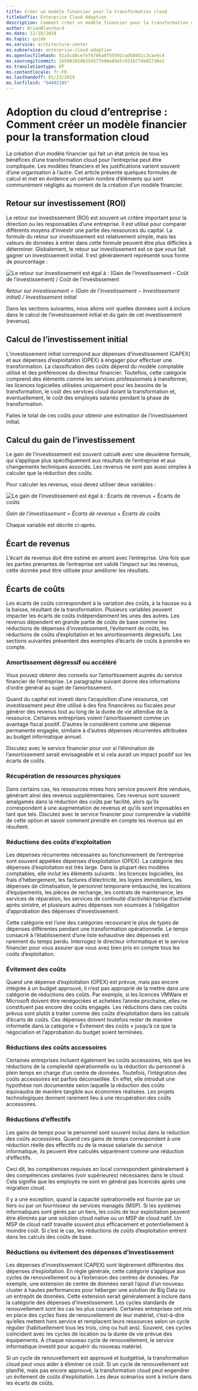 ```yaml
---
title: Créer un modèle financier pour la transformation cloud
titleSuffix: Enterprise Cloud Adoption
description: Comment créer un modèle financier pour la transformation cloud
author: BrianBlanchard
ms.date: 12/10/2018
ms.topic: guide
ms.service: architecture-center
ms.subservice: enterprise-cloud-adoption
ms.openlocfilehash: d1a5cd0cefef4786a0f55592cad58451c3cae9c4
ms.sourcegitcommit: 1b50810208354577b00e89e5c031b774b02736e2
ms.translationtype: HT
ms.contentlocale: fr-FR
ms.lasthandoff: 01/23/2019
ms.locfileid: "54482185"
---
```

# <a name="enterprise-cloud-adoption-how-to-create-a-financial-model-for-cloud-transformation"></a>Adoption du cloud d’entreprise : Comment créer un modèle financier pour la transformation cloud

La création d’un modèle financier qui fait un état précis de tous les bénéfices d’une transformation cloud pour l’entreprise peut être compliquée. Les modèles financiers et les justifications varient souvent d’une organisation à l’autre. Cet article présente quelques formules de calcul et met en évidence un certain nombre d’éléments qui sont communément négligés au moment de la création d’un modèle financier.

## <a name="return-on-investment-roi"></a>Retour sur investissement (ROI)

Le retour sur investissement (ROI) est souvent un critère important pour la direction ou les responsables d’une entreprise. Il est utilisé pour comparer différents moyens d’investir une partie des ressources du capital. La formule du retour sur investissement est relativement simple, mais les valeurs de données à entrer dans cette formule peuvent être plus difficiles à déterminer. Globalement, le retour sur investissement est ce que vous fait gagner un investissement initial. Il est généralement représenté sous forme de pourcentage :

![Le retour sur investissement est égal à : (Gain de l’investissement – Coût de l’investissement) / Coût de l’investissement](../_images/formula-roi.png)

<!-- markdownlint-disable MD036 -->
*Retour sur investissement = (Gain de l’investissement &minus; Investissement initial) / Investissement initial*
<!-- markdownlint-enable MD036 -->

Dans les sections suivantes, nous allons voir quelles données sont à inclure dans le calcul de l’investissement initial et du gain de cet investissement (revenus).

## <a name="calculating-initial-investment"></a>Calcul de l’investissement initial

L’investissement initial correspond aux dépenses d’investissement (CAPEX) et aux dépenses d’exploitation (OPEX) à engager pour effectuer une transformation. La classification des coûts dépend du modèle comptable utilisé et des préférences du directeur financier. Toutefois, cette catégorie comprend des éléments comme les services professionnels à transformer, les licences logicielles utilisées uniquement pour les besoins de la transformation, le coût des services cloud durant la transformation et, éventuellement, le coût des employés salariés pendant la phase de transformation.

Faites le total de ces coûts pour obtenir une estimation de l’investissement initial.

## <a name="calculating-the-gain-from-investment"></a>Calcul du gain de l’investissement

Le gain de l’investissement est souvent calculé avec une deuxième formule, qui s’applique plus spécifiquement aux résultats de l’entreprise et aux changements techniques associés. Les revenus ne sont pas aussi simples à calculer que la réduction des coûts.

Pour calculer les revenus, vous devez utiliser deux variables :

![Le gain de l’investissement est égal à : Écarts de revenus + Écarts de coûts](../_images/formula-gain-from-investment.png)

<!-- markdownlint-disable MD036 -->
*Gain de l’investissement = Écarts de revenus + Écarts de coûts*
<!-- markdownlint-enable MD036 -->

Chaque variable est décrite ci-après.

## <a name="revenue-delta"></a>Écart de revenus

L’écart de revenus doit être estimé en amont avec l’entreprise. Une fois que les parties prenantes de l’entreprise ont validé l’impact sur les revenus, cette donnée peut être utilisée pour améliorer les résultats.

## <a name="cost-deltas"></a>Écarts de coûts

Les écarts de coûts correspondent à la variation des coûts, à la hausse ou à la baisse, résultant de la transformation. Plusieurs variables peuvent impacter les écarts de coûts indépendamment les unes des autres. Les revenus dépendent en grande partie de coûts de base comme les réductions de dépenses d’investissement, l’évitement de coûts, les réductions de coûts d’exploitation et les amortissements dégressifs. Les sections suivantes présentent des exemples d’écarts de coûts à prendre en compte.

### <a name="depreciation-reductions-or-acceleration"></a>Amortissement dégressif ou accéléré

Vous pouvez obtenir des conseils sur l’amortissement auprès du service financier de l’entreprise. Le paragraphe suivant donne des informations d’ordre général au sujet de l’amortissement.

Quand du capital est investi dans l’acquisition d’une ressource, cet investissement peut être utilisé à des fins financières ou fiscales pour générer des revenus tout au long de la durée de vie attendue de la ressource. Certaines entreprises voient l’amortissement comme un avantage fiscal positif. D’autres le considèrent comme une dépense permanente engagée, similaire à d’autres dépenses récurrentes attribuées au budget informatique annuel.

Discutez avec le service financier pour voir si l’élimination de l’amortissement serait envisageable et si cela aurait un impact positif sur les écarts de coûts.

### <a name="physical-asset-recovery"></a>Récupération de ressources physiques

Dans certains cas, les ressources mises hors service peuvent être vendues, générant ainsi des revenus supplémentaires. Ces revenus sont souvent amalgamés dans la réduction des coûts par facilité, alors qu’ils correspondent à une augmentation de revenus et qu’ils sont imposables en tant que tels. Discutez avec le service financier pour comprendre la viabilité de cette option et savoir comment prendre en compte les revenus qui en résultent.

### <a name="operational-cost-reductions"></a>Réductions des coûts d’exploitation

Les dépenses récurrentes nécessaires au fonctionnement de l’entreprise sont souvent appelées dépenses d’exploitation (OPEX). La catégorie des dépenses d’exploitation est très large. Dans la plupart des modèles comptables, elle inclut les éléments suivants : les licences logicielles, les frais d’hébergement, les factures d’électricité, les loyers immobiliers, les dépenses de climatisation, le personnel temporaire embauché, les locations d’équipements, les pièces de rechange, les contrats de maintenance, les services de réparation, les services de continuité d’activité/reprise d’activité après sinistre, et plusieurs autres dépenses non soumises à l’obligation d’approbation des dépenses d’investissement.

Cette catégorie est l’une des catégories recouvrant le plus de types de dépenses différentes pendant une transformation opérationnelle. Le temps consacré à l’établissement d’une liste exhaustive des dépenses est rarement du temps perdu. Interrogez le directeur informatique et le service financier pour vous assurer que vous avez bien pris en compte tous les coûts d’exploitation.

### <a name="cost-avoidance"></a>Évitement des coûts

Quand une dépense d’exploitation (OPEX) est prévue, mais pas encore intégrée à un budget approuvé, il n’est pas approprié de la mettre dans une catégorie de réductions des coûts. Par exemple, si les licences VMWare et Microsoft doivent être renégociées et achetées l’année prochaine, elles ne constituent pas encore des coûts engagés. Les réductions dans ces coûts prévus sont plutôt à traiter comme des coûts d’exploitation dans les calculs d’écarts de coûts. Ces dépenses doivent toutefois rester de manière informelle dans la catégorie « Évitement des coûts » jusqu’à ce que la négociation et l’approbation du budget soient terminées.

### <a name="soft-cost-reductions"></a>Réductions des coûts accessoires

Certaines entreprises incluent également les coûts accessoires, tels que les réductions de la complexité opérationnelle ou la réduction du personnel à plein temps en charge d’un centre de données. Toutefois, l’intégration des coûts accessoires est parfois déconseillée. En effet, elle introduit une hypothèse non documentée selon laquelle la réduction des coûts équivaudra de manière tangible aux économies réalisées. Les projets technologiques donnent rarement lieu à une récupération des coûts accessoires.

### <a name="headcount-reductions"></a>Réductions d’effectifs

Les gains de temps pour le personnel sont souvent inclus dans la réduction des coûts accessoires. Quand ces gains de temps correspondent à une réduction réelle des effectifs ou de la masse salariale du service informatique, ils peuvent être calculés séparément comme une réduction d’effectifs.

Ceci dit, les compétences requises en local correspondent généralement à des compétences similaires (voir supérieures) nécessaires dans le cloud. Cela signifie que les employés ne sont en général pas licenciés après une migration cloud.

Il y a une exception, quand la capacité opérationnelle est fournie par un tiers ou par un fournisseur de services managés (MSP). Si les systèmes informatiques sont gérés par un tiers, les coûts de leur exploitation peuvent être éliminés par une solution cloud native ou un MSP de cloud natif. Un MSP de cloud natif travaille souvent plus efficacement et potentiellement à moindre coût. Si c’est le cas, les réductions de coûts d’exploitation entrent dans les calculs des coûts de base.

### <a name="capital-expense-reductions-or-avoidance"></a>Réductions ou évitement des dépenses d’investissement

Les dépenses d’investissement (CAPEX) sont légèrement différentes des dépenses d’exploitation. En règle générale, cette catégorie s’applique aux cycles de renouvellement ou à l’extension des centres de données. Par exemple, une extension de centre de données serait l’ajout d’un nouveau cluster à hautes performances pour héberger une solution de Big Data ou un entrepôt de données. Cette extension serait généralement à inclure dans la catégorie des dépenses d’investissement. Les cycles standards de renouvellement sont les cas les plus courants. Certaines entreprises ont mis en place des cycles fixes de renouvellement de leur matériel, c’est-à-dire qu’elles mettent hors service et remplacent leurs ressources selon un cycle régulier (habituellement tous les trois, cinq ou huit ans). Souvent, ces cycles coïncident avec les cycles de location ou la durée de vie prévue des équipements. À chaque nouveau cycle de renouvellement, le service informatique investit pour acquérir du nouveau matériel.

Si un cycle de renouvellement est approuvé et budgétisé, la transformation cloud peut vous aider à éliminer ce coût. Si un cycle de renouvellement est planifié, mais pas encore approuvé, la transformation cloud peut engendrer un évitement de coûts d’exploitation. Les deux scénarios sont à inclure dans les écarts de coûts.
